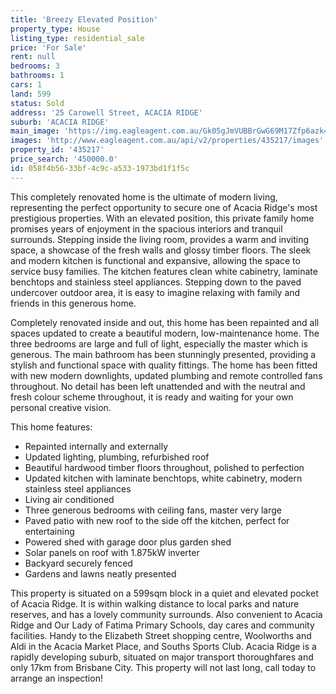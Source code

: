 ```yaml
---
title: 'Breezy Elevated Position'
property_type: House
listing_type: residential_sale
price: 'For Sale'
rent: null
bedrooms: 3
bathrooms: 1
cars: 1
land: 599
status: Sold
address: '25 Carowell Street, ACACIA RIDGE'
suburb: 'ACACIA RIDGE'
main_image: 'https://img.eagleagent.com.au/Gk05gJmVUBBrGwG69M17Zfp6azk=/1280x854/smart/https://s3-us-west-2.amazonaws.com/eagleagent-orig/images/6821847/127906778-image-M.jpg'
images: 'http://www.eagleagent.com.au/api/v2/properties/435217/images'
property_id: '435217'
price_search: '450000.0'
id: 058f4b56-33bf-4c9c-a533-1973bd1f1f5c
---
```

This completely renovated home is the ultimate of modern living, representing the perfect opportunity to secure one of Acacia Ridge's most prestigious properties. With an elevated position, this private family home promises years of enjoyment in the spacious interiors and tranquil surrounds. Stepping inside the living room, provides a warm and inviting space, a showcase of the fresh walls and glossy timber floors. The sleek and modern kitchen is functional and expansive, allowing the space to service busy families. The kitchen features clean white cabinetry, laminate benchtops and stainless steel appliances. Stepping down to the paved undercover outdoor area, it is easy to imagine relaxing with family and friends in this generous home.

Completely renovated inside and out, this home has been repainted and all spaces updated to create a beautiful modern, low-maintenance home. The three bedrooms are large and full of light, especially the master which is generous. The main bathroom has been stunningly presented, providing a stylish and functional space with quality fittings. The home has been fitted with new modern downlights, updated plumbing and remote controlled fans throughout. No detail has been left unattended and with the neutral and fresh colour scheme throughout, it is ready and waiting for your own personal creative vision.

This home features:

*  Repainted internally and externally
*  Updated lighting, plumbing, refurbished roof
*  Beautiful hardwood timber floors throughout, polished to perfection
*  Updated kitchen with laminate benchtops, white cabinetry, modern stainless steel appliances
*  Living air conditioned
*  Three generous bedrooms with ceiling fans, master very large
*  Paved patio with new roof to the side off the kitchen, perfect for entertaining
*  Powered shed with garage door plus garden shed
*  Solar panels on roof with 1.875kW inverter
*  Backyard securely fenced
*  Gardens and lawns neatly presented

This property is situated on a 599sqm block in a quiet and elevated pocket of Acacia Ridge. It is within walking distance to local parks and nature reserves, and has a lovely community surrounds. Also convenient to Acacia Ridge and Our Lady of Fatima Primary Schools, day cares and community facilities. Handy to the Elizabeth Street shopping centre, Woolworths and Aldi in the Acacia Market Place, and Souths Sports Club. Acacia Ridge is a rapidly developing suburb, situated on major transport thoroughfares and only 17km from Brisbane City. This property will not last long, call today to arrange an inspection!